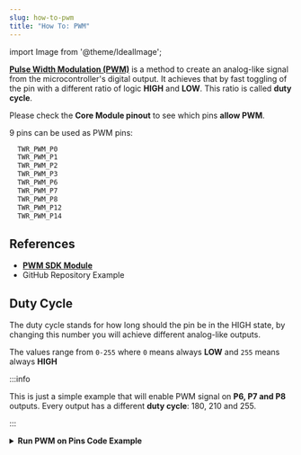 ```yaml
---
slug: how-to-pwm
title: "How To: PWM"
---
```

import Image from '@theme/IdealImage';

[**Pulse Width Modulation (PWM)**](https://en.wikipedia.org/wiki/Pulse-width_modulation) is a method to create an analog-like signal from the microcontroller's digital output. It achieves that by fast toggling of the pin with a different ratio of logic **HIGH** and **LOW**. This ratio is called **duty cycle**.

Please check the **Core Module pinout** to see which pins **allow PWM**.

9 pins can be used as PWM pins:
```c showLineNumbers
  TWR_PWM_P0
  TWR_PWM_P1
  TWR_PWM_P2
  TWR_PWM_P3
  TWR_PWM_P6
  TWR_PWM_P7
  TWR_PWM_P8
  TWR_PWM_P12
  TWR_PWM_P14
```

## References
- [**PWM SDK Module**](https://sdk.hardwario.com/group__twr__pwm.html)
- GitHub Repository Example

## Duty Cycle

The duty cycle stands for how long should the pin be in the HIGH state, by changing this number you will achieve different analog-like outputs.

The values range from `0-255` where `0` means always **LOW** and `255` means always **HIGH**

:::info

This is just a simple example that will enable PWM signal on **P6, P7 and P8** outputs.
Every output has a different **duty cycle**: 180, 210 and 255.

:::

<details><summary><b>Run PWM on Pins Code Example</b></summary>
<p>

  ```c showLineNumbers
  void application_init()
  {
      twr_pwm_init(TWR_PWM_P6);
      twr_pwm_set(TWR_PWM_P6, 180);
      twr_pwm_enable(TWR_PWM_P6);

      twr_pwm_init(TWR_PWM_P7);
      twr_pwm_set(TWR_PWM_P7, 210);
      twr_pwm_enable(TWR_PWM_P7);

      twr_pwm_init(TWR_PWM_P8);
      twr_pwm_set(TWR_PWM_P8, 255);
      twr_pwm_enable(TWR_PWM_P8);
  }
  ```

</p>
</details>
